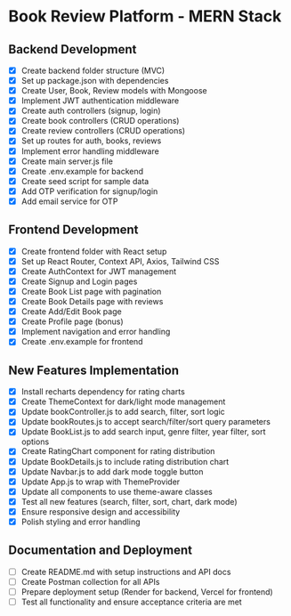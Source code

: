 # Book Review Platform - MERN Stack

## Backend Development
- [x] Create backend folder structure (MVC)
- [x] Set up package.json with dependencies
- [x] Create User, Book, Review models with Mongoose
- [x] Implement JWT authentication middleware
- [x] Create auth controllers (signup, login)
- [x] Create book controllers (CRUD operations)
- [x] Create review controllers (CRUD operations)
- [x] Set up routes for auth, books, reviews
- [x] Implement error handling middleware
- [x] Create main server.js file
- [x] Create .env.example for backend
- [x] Create seed script for sample data
- [x] Add OTP verification for signup/login
- [x] Add email service for OTP

## Frontend Development
- [x] Create frontend folder with React setup
- [x] Set up React Router, Context API, Axios, Tailwind CSS
- [x] Create AuthContext for JWT management
- [x] Create Signup and Login pages
- [x] Create Book List page with pagination
- [x] Create Book Details page with reviews
- [x] Create Add/Edit Book page
- [x] Create Profile page (bonus)
- [x] Implement navigation and error handling
- [x] Create .env.example for frontend

## New Features Implementation
- [x] Install recharts dependency for rating charts
- [x] Create ThemeContext for dark/light mode management
- [x] Update bookController.js to add search, filter, sort logic
- [x] Update bookRoutes.js to accept search/filter/sort query parameters
- [x] Update BookList.js to add search input, genre filter, year filter, sort options
- [x] Create RatingChart component for rating distribution
- [x] Update BookDetails.js to include rating distribution chart
- [x] Update Navbar.js to add dark mode toggle button
- [x] Update App.js to wrap with ThemeProvider
- [x] Update all components to use theme-aware classes
- [x] Test all new features (search, filter, sort, chart, dark mode)
- [x] Ensure responsive design and accessibility
- [x] Polish styling and error handling

## Documentation and Deployment
- [ ] Create README.md with setup instructions and API docs
- [ ] Create Postman collection for all APIs
- [ ] Prepare deployment setup (Render for backend, Vercel for frontend)
- [ ] Test all functionality and ensure acceptance criteria are met
